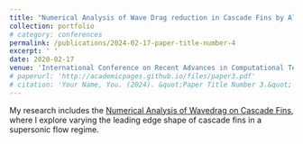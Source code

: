 ```yaml
---
title: "Numerical Analysis of Wave Drag reduction in Cascade Fins by Altering Leading Edge Shape"
collection: portfolio
# category: conferences
permalink: /publications/2024-02-17-paper-title-number-4
excerpt: ' '
date: 2020-02-17
venue: 'International Conference on Recent Advances in Computational Techniques (IC-RACT)'
# paperurl: 'http://academicpages.github.io/files/paper3.pdf'
# citation: 'Your Name, You. (2024). &quot;Paper Title Number 3.&quot; <i>GitHub Journal of Bugs</i>. 1(3).'
---
```


<p>
  My research includes the <a href="/projects/project2/">Numerical Analysis of Wavedrag on Cascade Fins</a>, where I explore varying the leading edge shape of cascade fins in a supersonic flow regime.
</p>
